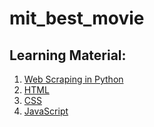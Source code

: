 # mit_best_movie

## Learning Material:
1. [Web Scraping in Python](https://www.youtube.com/watch?v=q-kbzWjyPak&list=PLUaB-1hjhk8FE_XZ87vPPSfHqb6OcM0cF&index=54)
2. [HTML](https://www.w3schools.com/html/)
3. [CSS](https://www.w3schools.com/css/default.asp)
4. [JavaScript](https://javascript.info/js)
